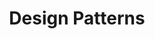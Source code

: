 ---
layout: default
title: Design Patterns
nav_order: 3
has_children: true
permalink: /docs/design-patterns
---